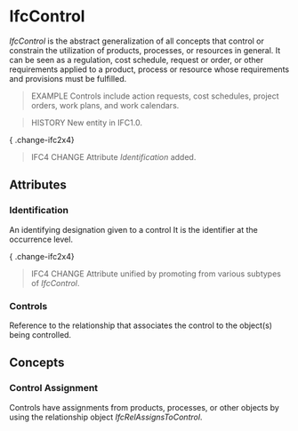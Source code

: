# IfcControl

_IfcControl_ is the abstract generalization of all concepts that control or constrain the utilization of products, processes, or resources in general. It can be seen as a regulation, cost schedule, request or order, or other requirements applied to a product, process or resource whose requirements and provisions must be fulfilled.
<!-- end of short definition -->

> EXAMPLE Controls include action requests, cost schedules, project orders, work plans, and work calendars.

> HISTORY New entity in IFC1.0.

{ .change-ifc2x4}
> IFC4 CHANGE Attribute _Identification_ added.

## Attributes

### Identification
An identifying designation given to a control
  It is the identifier at the occurrence level.

{ .change-ifc2x4}
> IFC4 CHANGE Attribute unified by promoting from various subtypes of _IfcControl_.

### Controls
Reference to the relationship that associates the control to the object(s) being controlled.

## Concepts

### Control Assignment

Controls have assignments from products, processes, or other objects by using the relationship object _IfcRelAssignsToControl_.

